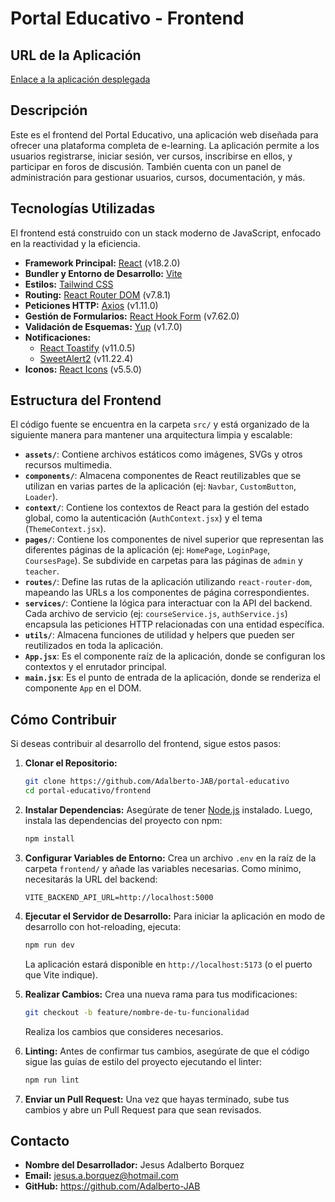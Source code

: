 # Portal Educativo - Frontend

## URL de la Aplicación

[Enlace a la aplicación desplegada](https://URL_DE_TU_APLICACION.com)

## Descripción

Este es el frontend del Portal Educativo, una aplicación web diseñada para ofrecer una plataforma completa de e-learning. La aplicación permite a los usuarios registrarse, iniciar sesión, ver cursos, inscribirse en ellos, y participar en foros de discusión. También cuenta con un panel de administración para gestionar usuarios, cursos, documentación, y más.

## Tecnologías Utilizadas

El frontend está construido con un stack moderno de JavaScript, enfocado en la reactividad y la eficiencia.

-   **Framework Principal:** [React](https://reactjs.org/) (v18.2.0)
-   **Bundler y Entorno de Desarrollo:** [Vite](https://vitejs.dev/)
-   **Estilos:** [Tailwind CSS](https://tailwindcss.com/)
-   **Routing:** [React Router DOM](https://reactrouter.com/) (v7.8.1)
-   **Peticiones HTTP:** [Axios](https://axios-http.com/) (v1.11.0)
-   **Gestión de Formularios:** [React Hook Form](https://react-hook-form.com/) (v7.62.0)
-   **Validación de Esquemas:** [Yup](https://github.com/jquense/yup) (v1.7.0)
-   **Notificaciones:**
    -   [React Toastify](https://fkhadra.github.io/react-toastify/introduction) (v11.0.5)
    -   [SweetAlert2](https://sweetalert2.github.io/) (v11.22.4)
-   **Iconos:** [React Icons](https://react-icons.github.io/react-icons/) (v5.5.0)

## Estructura del Frontend

El código fuente se encuentra en la carpeta `src/` y está organizado de la siguiente manera para mantener una arquitectura limpia y escalable:

-   **`assets/`**: Contiene archivos estáticos como imágenes, SVGs y otros recursos multimedia.
-   **`components/`**: Almacena componentes de React reutilizables que se utilizan en varias partes de la aplicación (ej: `Navbar`, `CustomButton`, `Loader`).
-   **`context/`**: Contiene los contextos de React para la gestión del estado global, como la autenticación (`AuthContext.jsx`) y el tema (`ThemeContext.jsx`).
-   **`pages/`**: Contiene los componentes de nivel superior que representan las diferentes páginas de la aplicación (ej: `HomePage`, `LoginPage`, `CoursesPage`). Se subdivide en carpetas para las páginas de `admin` y `teacher`.
-   **`routes/`**: Define las rutas de la aplicación utilizando `react-router-dom`, mapeando las URLs a los componentes de página correspondientes.
-   **`services/`**: Contiene la lógica para interactuar con la API del backend. Cada archivo de servicio (ej: `courseService.js`, `authService.js`) encapsula las peticiones HTTP relacionadas con una entidad específica.
-   **`utils/`**: Almacena funciones de utilidad y helpers que pueden ser reutilizados en toda la aplicación.
-   **`App.jsx`**: Es el componente raíz de la aplicación, donde se configuran los contextos y el enrutador principal.
-   **`main.jsx`**: Es el punto de entrada de la aplicación, donde se renderiza el componente `App` en el DOM.

## Cómo Contribuir

Si deseas contribuir al desarrollo del frontend, sigue estos pasos:

1.  **Clonar el Repositorio:**
    ```bash
    git clone https://github.com/Adalberto-JAB/portal-educativo
    cd portal-educativo/frontend
    ```

2.  **Instalar Dependencias:**
    Asegúrate de tener [Node.js](https://nodejs.org/) instalado. Luego, instala las dependencias del proyecto con npm:
    ```bash
    npm install
    ```

3.  **Configurar Variables de Entorno:**
    Crea un archivo `.env` en la raíz de la carpeta `frontend/` y añade las variables necesarias. Como mínimo, necesitarás la URL del backend:
    ```
    VITE_BACKEND_API_URL=http://localhost:5000
    ```

4.  **Ejecutar el Servidor de Desarrollo:**
    Para iniciar la aplicación en modo de desarrollo con hot-reloading, ejecuta:
    ```bash
    npm run dev
    ```
    La aplicación estará disponible en `http://localhost:5173` (o el puerto que Vite indique).

5.  **Realizar Cambios:**
    Crea una nueva rama para tus modificaciones:
    ```bash
    git checkout -b feature/nombre-de-tu-funcionalidad
    ```
    Realiza los cambios que consideres necesarios.

6.  **Linting:**
    Antes de confirmar tus cambios, asegúrate de que el código sigue las guías de estilo del proyecto ejecutando el linter:
    ```bash
    npm run lint
    ```

7.  **Enviar un Pull Request:**
    Una vez que hayas terminado, sube tus cambios y abre un Pull Request para que sean revisados.

## Contacto

-   **Nombre del Desarrollador:** Jesus Adalberto Borquez
-   **Email:** jesus.a.borquez@hotmail.com
-   **GitHub:** https://github.com/Adalberto-JAB
